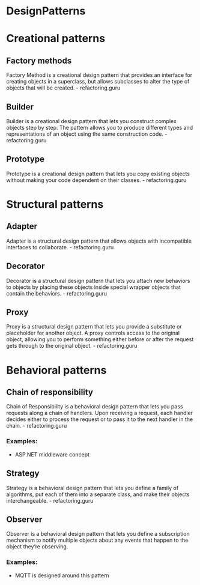 # DesignPatterns

# Creational patterns
## Factory methods 
Factory Method is a creational design pattern that provides an interface for creating objects in a superclass, but allows subclasses to alter the type of objects that will be created. - refactoring.guru

## Builder 
Builder is a creational design pattern that lets you construct complex objects step by step. The pattern allows you to produce different types and representations of an object using the same construction code. - refactoring.guru

## Prototype 
Prototype is a creational design pattern that lets you copy existing objects without making your code dependent on their classes. - refactoring.guru

# Structural patterns 
## Adapter 
Adapter is a structural design pattern that allows objects with incompatible interfaces to collaborate. - refactoring.guru

## Decorator
Decorator is a structural design pattern that lets you attach new behaviors to objects by placing these objects inside special wrapper objects that contain the behaviors. - refactoring.guru

## Proxy
Proxy is a structural design pattern that lets you provide a substitute or placeholder for another object. A proxy controls access to the original object, allowing you to perform something either before or after the request gets through to the original object. - refactoring.guru

# Behavioral patterns
## Chain of responsibility 
Chain of Responsibility is a behavioral design pattern that lets you pass requests along a chain of handlers. Upon receiving a request, each handler decides either to process the request or to pass it to the next handler in the chain. - refactoring.guru

### Examples:
- ASP.NET middleware concept 


## Strategy
Strategy is a behavioral design pattern that lets you define a family of algorithms, put each of them into a separate class, and make their objects interchangeable. - refactoring.guru

## Observer 
Observer is a behavioral design pattern that lets you define a subscription mechanism to notify multiple objects about any events that happen to the object they’re observing.

### Examples:
- MQTT is designed around this pattern 